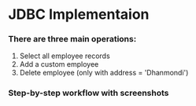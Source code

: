 # JDBC Implementaion

### There are three main operations:
1. Select all employee records
2. Add a custom employee
3. Delete employee (only with address = 'Dhanmondi')

### Step-by-step workflow with screenshots


